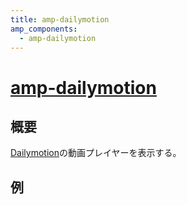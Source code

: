 ```yaml
---
title: amp-dailymotion
amp_components:
  - amp-dailymotion
---
```


# [amp-dailymotion](https://www.ampproject.org/docs/reference/extended/amp-dailymotion.html)

## 概要

[Dailymotion](http://www.dailymotion.com/)の動画プレイヤーを表示する。

## 例


